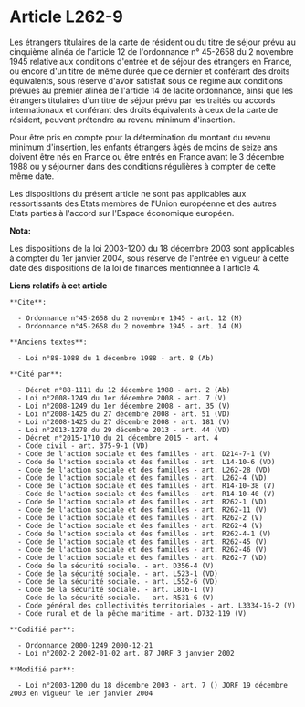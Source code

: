 # Article L262-9

Les étrangers titulaires de la carte de résident ou du titre de séjour prévu au cinquième alinéa de l'article 12 de
l'ordonnance n° 45-2658 du 2 novembre 1945 relative aux conditions d'entrée et de séjour des étrangers en France, ou encore
d'un titre de même durée que ce dernier et conférant des droits équivalents, sous réserve d'avoir satisfait sous ce régime
aux conditions prévues au premier alinéa de l'article 14 de ladite ordonnance, ainsi que les étrangers titulaires d'un titre
de séjour prévu par les traités ou accords internationaux et conférant des droits équivalents à ceux de la carte de résident,
peuvent prétendre au revenu minimum d'insertion.

Pour être pris en compte pour la détermination du montant du revenu minimum d'insertion, les enfants étrangers âgés de moins
de seize ans doivent être nés en France ou être entrés en France avant le 3 décembre 1988 ou y séjourner dans des conditions
régulières à compter de cette même date.

Les dispositions du présent article ne sont pas applicables aux ressortissants des Etats membres de l'Union européenne et des
autres Etats parties à l'accord sur l'Espace économique européen.

**Nota:**

Les dispositions de la loi 2003-1200 du 18 décembre 2003 sont applicables à compter du 1er janvier 2004, sous réserve de
l'entrée en vigueur à cette date des dispositions de la loi de finances mentionnée à l'article 4.

**Liens relatifs à cet article**

	**Cite**:

	  - Ordonnance n°45-2658 du 2 novembre 1945 - art. 12 (M)
	  - Ordonnance n°45-2658 du 2 novembre 1945 - art. 14 (M)

	**Anciens textes**:

	  - Loi n°88-1088 du 1 décembre 1988 - art. 8 (Ab)

	**Cité par**:

	  - Décret n°88-1111 du 12 décembre 1988 - art. 2 (Ab)
	  - Loi n°2008-1249 du 1er décembre 2008 - art. 7 (V)
	  - Loi n°2008-1249 du 1er décembre 2008 - art. 35 (V)
	  - Loi n°2008-1425 du 27 décembre 2008 - art. 51 (VD)
	  - Loi n°2008-1425 du 27 décembre 2008 - art. 181 (V)
	  - Loi n°2013-1278 du 29 décembre 2013 - art. 44 (VD)
	  - Décret n°2015-1710 du 21 décembre 2015 - art. 4
	  - Code civil - art. 375-9-1 (VD)
	  - Code de l'action sociale et des familles - art. D214-7-1 (V)
	  - Code de l'action sociale et des familles - art. L14-10-6 (VD)
	  - Code de l'action sociale et des familles - art. L262-28 (VD)
	  - Code de l'action sociale et des familles - art. L262-4 (VD)
	  - Code de l'action sociale et des familles - art. R14-10-38 (V)
	  - Code de l'action sociale et des familles - art. R14-10-40 (V)
	  - Code de l'action sociale et des familles - art. R262-1 (VD)
	  - Code de l'action sociale et des familles - art. R262-11 (V)
	  - Code de l'action sociale et des familles - art. R262-2 (V)
	  - Code de l'action sociale et des familles - art. R262-4 (V)
	  - Code de l'action sociale et des familles - art. R262-4-1 (V)
	  - Code de l'action sociale et des familles - art. R262-45 (V)
	  - Code de l'action sociale et des familles - art. R262-46 (V)
	  - Code de l'action sociale et des familles - art. R262-7 (VD)
	  - Code de la sécurité sociale. - art. D356-4 (V)
	  - Code de la sécurité sociale. - art. L523-1 (VD)
	  - Code de la sécurité sociale. - art. L552-6 (VD)
	  - Code de la sécurité sociale. - art. L816-1 (V)
	  - Code de la sécurité sociale. - art. R531-6 (V)
	  - Code général des collectivités territoriales - art. L3334-16-2 (V)
	  - Code rural et de la pêche maritime - art. D732-119 (V)

	**Codifié par**:

	  - Ordonnance 2000-1249 2000-12-21
	  - Loi n°2002-2 2002-01-02 art. 87 JORF 3 janvier 2002

	**Modifié par**:

	  - Loi n°2003-1200 du 18 décembre 2003 - art. 7 () JORF 19 décembre 2003 en vigueur le 1er janvier 2004
